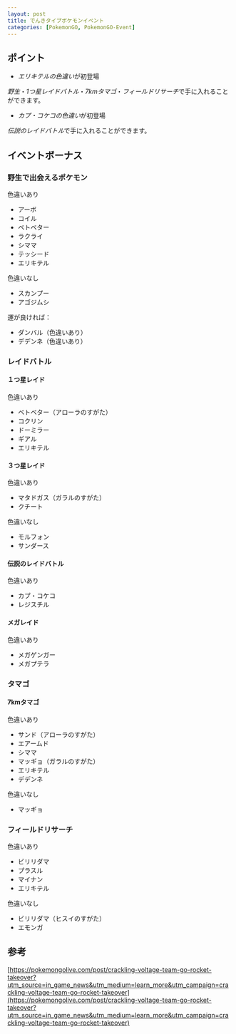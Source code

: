 ```yaml
---
layout: post
title: でんきタイプポケモンイベント
categories: [PokemonGO, PokemonGO-Event]
---
```


## ポイント

- *エリキテルの色違い*が初登場

*野生*・*1つ星レイドバトル*・*7kmタマゴ*・*フィールドリサーチ*で手に入れることができます。

- *カプ・コケコの色違い*が初登場

*伝説のレイドバトル*で手に入れることができます。

## イベントボーナス

### 野生で出会えるポケモン

色違いあり

- アーボ
- コイル
- ベトベター
- ラクライ
- シママ
- テッシード
- エリキテル

色違いなし

- スカンプー
- アゴジムシ

運が良ければ：

- ダンバル（色違いあり）
- デデンネ（色違いあり）

### レイドバトル

#### １つ星レイド

色違いあり

- ベトベター（アローラのすがた）
- コクリン
- ドーミラー
- ギアル
- エリキテル

#### ３つ星レイド

色違いあり

- マタドガス（ガラルのすがた）
- クチート

色違いなし

- モルフォン
- サンダース

#### 伝説のレイドバトル

色違いあり

- カプ・コケコ
- レジスチル

#### メガレイド

色違いあり

- メガゲンガー
- メガプテラ

### タマゴ

#### 7kmタマゴ

色違いあり

- サンド（アローラのすがた）
- エアームド
- シママ
- マッギョ（ガラルのすがた）
- エリキテル
- デデンネ

色違いなし

- マッギョ

### フィールドリサーチ

色違いあり

- ビリリダマ
- プラスル
- マイナン
- エリキテル

色違いなし

- ビリリダマ（ヒスイのすがた）
- エモンガ

## 参考

[https://pokemongolive.com/post/crackling-voltage-team-go-rocket-takeover?utm_source=in_game_news&utm_medium=learn_more&utm_campaign=crackling-voltage-team-go-rocket-takeover](https://pokemongolive.com/post/crackling-voltage-team-go-rocket-takeover?utm_source=in_game_news&utm_medium=learn_more&utm_campaign=crackling-voltage-team-go-rocket-takeover)